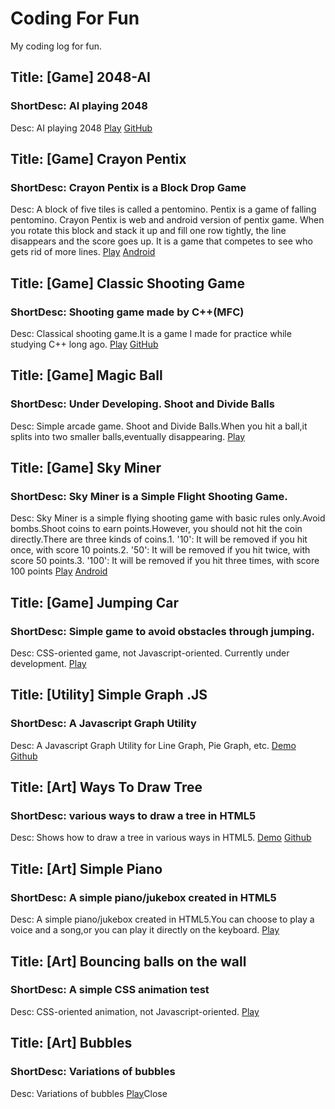 # Coding For Fun
My coding log for fun.


## Title: [Game] 2048-AI
### ShortDesc: AI playing 2048
 Desc: AI playing 2048
 <a href="https://truemaxdh.github.io/2048-AI/">Play</a>
 <a href="https://github.com/truemaxdh/2048-AI">GitHub</a>

## Title: [Game] Crayon Pentix
### ShortDesc: Crayon Pentix is a Block Drop Game
 Desc: A block of five tiles is called a pentomino. Pentix is a game of falling pentomino. Crayon Pentix is web and android version of pentix game. When you rotate this block and stack it up and fill one row tightly, the line disappears and the score goes up. It is a game that competes to see who gets rid of more lines.
 <a href="https://truemaxdh.github.io/EnjoyCoding/game_pentix/www/">Play</a>
 <a href="https://play.google.com/store/apps/details?id=com.pgmaru.SimplePentix">Android</a>

## Title: [Game] Classic Shooting Game
### ShortDesc: Shooting game made by C++(MFC)
 Desc: Classical shooting game.It is a game I made for practice while studying C++ long ago.
 <a href="https://github.com/truemaxdh/MFC_ShootingGame/blob/master/Release/ShootingGame.exe?raw=true">Play</a>
 <a href="https://github.com/truemaxdh/MFC_ShootingGame/">GitHub</a>

## Title: [Game] Magic Ball
### ShortDesc: Under Developing. Shoot and Divide Balls
 Desc: Simple arcade game. Shoot and Divide Balls.When you hit a ball,it splits into two smaller balls,eventually disappearing.
 <a href="https://truemaxdh.github.io/EnjoyCoding/game_magic_bouncing_ball/">Play</a>

## Title: [Game] Sky Miner
### ShortDesc: Sky Miner is a Simple Flight Shooting Game.
 Desc: Sky Miner is a simple flying shooting game with basic rules only.Avoid bombs.Shoot coins to earn points.However, you should not hit the coin directly.There are three kinds of coins.1. '10': It will be removed if you hit once, with score 10 points.2. '50': It will be removed if you hit twice, with score 50 points.3. '100': It will be removed if you hit three times, with score 100 points
 <a href="https://truemaxdh.github.io/EnjoyCoding/game_shooting/www/">Play</a>
 <a href="https://play.google.com/store/apps/details?id=com.pgmaru.ShootingDream">Android</a>

## Title: [Game] Jumping Car
### ShortDesc: Simple game to avoid obstacles through jumping.
 Desc: CSS-oriented game, not Javascript-oriented. Currently under development.
 <a href="https://truemaxdh.github.io/EnjoyCoding/game_hscroll_car/">Play</a>

## Title: [Utility] Simple Graph .JS
### ShortDesc: A Javascript Graph Utility
 Desc: A Javascript Graph Utility for Line Graph, Pie Graph, etc.
 <a href="https://truemaxdh.github.io/simpleGraph.js/">Demo</a>
 <a href="https://github.com/truemaxdh/simpleGraph.js">Github</a>

## Title: [Art] Ways To Draw Tree
### ShortDesc: various ways to draw a tree in HTML5
 Desc: Shows how to draw a tree in various ways in HTML5.
 <a href="https://truemaxdh.github.io/WaysToDrawTree/">Demo</a>
 <a href="https://github.com/truemaxdh/WaysToDrawTree">Github</a>

## Title: [Art] Simple Piano
### ShortDesc: A simple piano/jukebox created in HTML5
 Desc: A simple piano/jukebox created in HTML5.You can choose to play a voice and a song,or you can play it directly on the keyboard.
 <a href="https://truemaxdh.github.io/SimplePiano/">Play</a>

## Title: [Art] Bouncing balls on the wall
### ShortDesc: A simple CSS animation test
 Desc: CSS-oriented animation, not Javascript-oriented.
 <a href="https://truemaxdh.github.io/EnjoyCoding/lab_straight-bouncing_balls/">Play</a>

## Title: [Art] Bubbles
### ShortDesc: Variations of bubbles
 Desc: Variations of bubbles
 <a href="https://truemaxdh.github.io/Bubbles/">Play</a></li><a onclick="showStaticCont();">Close</a></ul>
